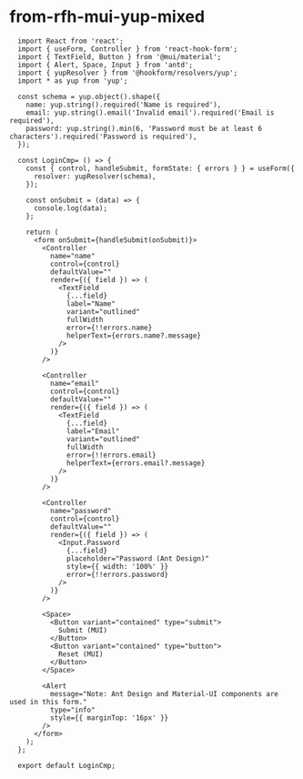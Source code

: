 # from-rfh-mui-yup-mixed
      
      import React from 'react';
      import { useForm, Controller } from 'react-hook-form';
      import { TextField, Button } from '@mui/material';
      import { Alert, Space, Input } from 'antd';
      import { yupResolver } from '@hookform/resolvers/yup';
      import * as yup from 'yup';
      
      const schema = yup.object().shape({
        name: yup.string().required('Name is required'),
        email: yup.string().email('Invalid email').required('Email is required'),
        password: yup.string().min(6, 'Password must be at least 6 characters').required('Password is required'),
      });
      
      const LoginCmp= () => {
        const { control, handleSubmit, formState: { errors } } = useForm({
          resolver: yupResolver(schema),
        });
      
        const onSubmit = (data) => {
          console.log(data);
        };
      
        return (
          <form onSubmit={handleSubmit(onSubmit)}>
            <Controller
              name="name"
              control={control}
              defaultValue=""
              render={({ field }) => (
                <TextField
                  {...field}
                  label="Name"
                  variant="outlined"
                  fullWidth
                  error={!!errors.name}
                  helperText={errors.name?.message}
                />
              )}
            />
      
            <Controller
              name="email"
              control={control}
              defaultValue=""
              render={({ field }) => (
                <TextField
                  {...field}
                  label="Email"
                  variant="outlined"
                  fullWidth
                  error={!!errors.email}
                  helperText={errors.email?.message}
                />
              )}
            />
      
            <Controller
              name="password"
              control={control}
              defaultValue=""
              render={({ field }) => (
                <Input.Password
                  {...field}
                  placeholder="Password (Ant Design)"
                  style={{ width: '100%' }}
                  error={!!errors.password}
                />
              )}
            />
      
            <Space>
              <Button variant="contained" type="submit">
                Submit (MUI)
              </Button>
              <Button variant="contained" type="button">
                Reset (MUI)
              </Button>
            </Space>
      
            <Alert
              message="Note: Ant Design and Material-UI components are used in this form."
              type="info"
              style={{ marginTop: '16px' }}
            />
          </form>
        );
      };
      
      export default LoginCmp;
